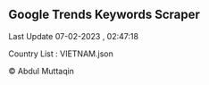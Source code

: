 

## Google Trends Keywords Scraper 
 
Last Update 07-02-2023 , 02:47:18

Country List :
VIETNAM.json



© Abdul Muttaqin 
